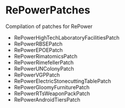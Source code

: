 # RePowerPatches
Compilation of patches for RePower


- RePowerHighTechLaboratoryFacilitiesPatch
- RePowerRBSEPatch
- RePowerEPOEPatch
- RePowerRimatomicsPatch
- RePowerRimefellerPatch
- RePowerUNColonyPatch
- RePowerVGPPatch
- RePowerElectricStonecuttingTablePatch
- RePowerGloomyFurniturePatch
- RePowerRTsWeaponPackPatch
- RePowerAndroidTiersPatch

